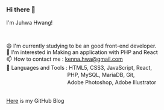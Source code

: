 
### Hi there 👋
I'm Juhwa Hwang!

<br />

😄   I'm currently studying to be an good front-end developer.  
💚   I'm interested in Making an application with PHP and React  
📫   How to contact me : kenna.hwa@gmail.com  
💪   Languages and Tools : HTML5, CSS3, JavaScript, React,  
　　　　　　　　　 　　  PHP, MySQL, MariaDB, Git,  
　　　　　　　　 　　　   Adobe Photoshop, Adobe Illustrator   
 <br />
 
<a href="https://kenna-hwa.github.io/">Here</a> is my GitHub Blog 
 <br />
 



